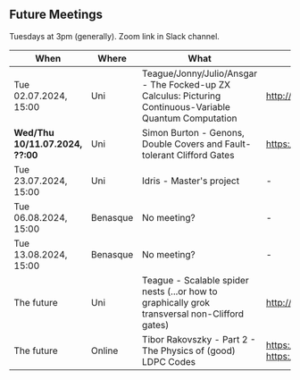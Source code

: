 ## Future Meetings

Tuesdays at 3pm (generally). Zoom link in Slack channel.

| When                             | Where    | What                                                                                                     | Resources                                                          |
|----------------------------------|----------|----------------------------------------------------------------------------------------------------------|--------------------------------------------------------------------|
| Tue 02.07.2024, 15:00            | Uni      | Teague/Jonny/Julio/Ansgar - The Focked-up ZX Calculus: Picturing Continuous-Variable Quantum Computation | http://arxiv.org/abs/2406.02905                                    |
| **Wed/Thu 10/11.07.2024, ??:00** | Uni      | Simon Burton - Genons, Double Covers and Fault-tolerant Clifford Gates                                   | https://scirate.com/arxiv/2406.09951                               |
| Tue 23.07.2024, 15:00            | Uni      | Idris - Master's project                                                                                 | -                                                                  |
| Tue 06.08.2024, 15:00            | Benasque | No meeting?                                                                                              | -                                                                  |
| Tue 13.08.2024, 15:00            | Benasque | No meeting?                                                                                              | -                                                                  |
| The future                       | Uni      | Teague - Scalable spider nests (...or how to graphically grok transversal non-Clifford gates)            | http://arxiv.org/abs/2404.07828                                    |
| The future                       | Online   | Tibor Rakovszky - Part 2 - The Physics of (good) LDPC Codes                                              | https://arxiv.org/abs/2310.16032, https://arxiv.org/abs/2402.16831 |